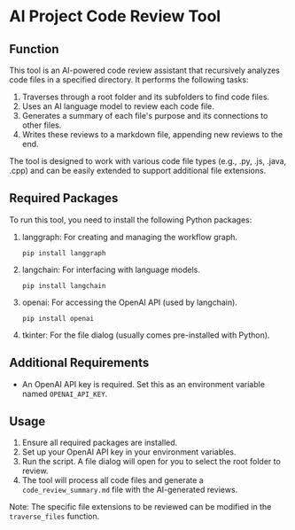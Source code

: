 # AI Project Code Review Tool

## Function
This tool is an AI-powered code review assistant that recursively analyzes code files in a specified directory. It performs the following tasks:

1. Traverses through a root folder and its subfolders to find code files.
2. Uses an AI language model to review each code file.
3. Generates a summary of each file's purpose and its connections to other files.
4. Writes these reviews to a markdown file, appending new reviews to the end.

The tool is designed to work with various code file types (e.g., .py, .js, .java, .cpp) and can be easily extended to support additional file extensions.

## Required Packages
To run this tool, you need to install the following Python packages:

1. langgraph: For creating and managing the workflow graph.
   ```
   pip install langgraph
   ```

2. langchain: For interfacing with language models.
   ```
   pip install langchain
   ```

3. openai: For accessing the OpenAI API (used by langchain).
   ```
   pip install openai
   ```

4. tkinter: For the file dialog (usually comes pre-installed with Python).

## Additional Requirements
- An OpenAI API key is required. Set this as an environment variable named `OPENAI_API_KEY`.

## Usage
1. Ensure all required packages are installed.
2. Set up your OpenAI API key in your environment variables.
3. Run the script. A file dialog will open for you to select the root folder to review.
4. The tool will process all code files and generate a `code_review_summary.md` file with the AI-generated reviews.

Note: The specific file extensions to be reviewed can be modified in the `traverse_files` function.
